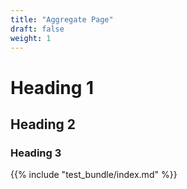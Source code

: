 ```yaml
---
title: "Aggregate Page"
draft: false
weight: 1
---
```


# Heading 1
## Heading 2
### Heading 3

{{% include "test_bundle/index.md" %}}